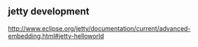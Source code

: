 
## jetty development

http://www.eclipse.org/jetty/documentation/current/advanced-embedding.html#jetty-helloworld
